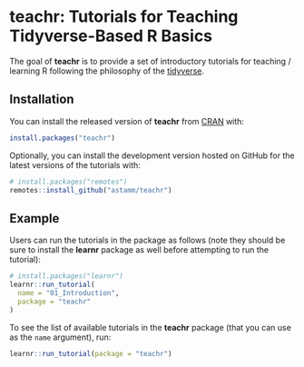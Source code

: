 
# **teachr**: Tutorials for Teaching Tidyverse-Based R Basics

<!-- badges: start -->
<!-- badges: end -->

The goal of **teachr** is to provide a set of introductory tutorials for teaching / learning R following the philosophy of the [tidyverse]().

## Installation

You can install the released version of **teachr** from [CRAN](https://CRAN.R-project.org) with:

``` r
install.packages("teachr")
```

Optionally, you can install the development version hosted on GitHub for the latest versions of the tutorials with:

``` r
# install.packages("remotes")
remotes::install_github("astamm/teachr")
```

## Example

Users can run the tutorials in the package as follows (note they should be sure to install the **learnr** package as well before attempting to run the tutorial):

``` r
# install.packages("learnr")
learnr::run_tutorial(
  name = "01_Introduction", 
  package = "teachr"
)
```

To see the list of available tutorials in the **teachr** package (that you can use as the `name` argument), run:

``` r
learnr::run_tutorial(package = "teachr")
```
